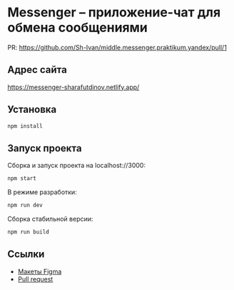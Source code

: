 # Messenger – приложение-чат для обмена сообщениями

PR: https://github.com/Sh-Ivan/middle.messenger.praktikum.yandex/pull/1

## Адрес сайта

https://messenger-sharafutdinov.netlify.app/

## Установка

```bash
npm install
```

## Запуск проекта

Сборка и запуск проекта на localhost://3000:

```bash
npm start
```

В режиме разработки:

```bash
npm run dev
```

Сборка стабильной версии:

```bash
npm run build
```

## Ссылки

-   [Макеты Figma](https://www.figma.com/file/oswzyNtaNEE3b2kOYA6zHu/Chat-messenger?node-id=0%3A1)
-   [Pull request](https://github.com/Sh-Ivan/middle.messenger.praktikum.yandex)
